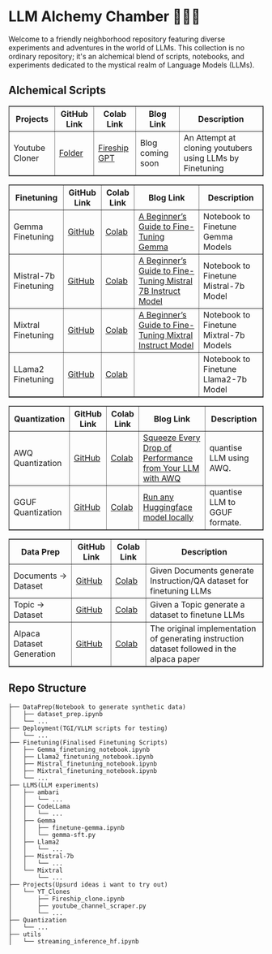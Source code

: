 # LLM Alchemy Chamber 🧙‍♂️✨

Welcome to a friendly neighborhood repository featuring diverse experiments and adventures in the world of LLMs. This collection is no ordinary repository; it's an alchemical blend of scripts, notebooks, and experiments dedicated to the mystical realm of Language Models (LLMs).


## Alchemical Scripts

<table border="1">
    <tr>
        <th>Projects</th>
        <th>GitHub Link</th>
        <th>Colab Link</th>
        <th>Blog Link</th>
        <th>Description</th>
    </tr>
    <tr>
        <td>Youtube Cloner</td>
        <td><a href="https://github.com/adithya-s-k/LLM-Alchemy-Chamber/tree/main/Projects/YT_Clones">Folder</a></td>
        <td><a href="https://colab.research.google.com/github/adithya-s-k/LLM-Alchemy-Chamber/blob/main/Projects/YT_Clones/Fireship_clone.ipynb">Fireship GPT</a></td>
        <td>Blog coming soon</td>
        <td>An Attempt at cloning youtubers using LLMs by Finetuning</td>
    </tr>
</table>



<table border="1">
    <tr>
        <th>Finetuning</th>
        <th>GitHub Link</th>
        <th>Colab Link</th>
        <th>Blog Link</th>
        <th>Description</th>
    </tr>
    <tr>
        <td>Gemma Finetuning</td>
        <td><a href="https://github.com/adithya-s-k/LLM-Cookbook/blob/main/Finetuning/Gemma_finetuning_notebook.ipynb">GitHub</a></td>
        <td><a href="https://colab.research.google.com/github.com/adithya-s-k/LLM-Cookbook/blob/main/Finetuning/Gemma_finetuning_notebook.ipynb">Colab</a></td>
        <td><a href="https://medium.com/@adithyask/a-beginners-guide-to-fine-tuning-gemma-0444d46d821c">A Beginner’s Guide to Fine-Tuning Gemma</a></td>
        <td>Notebook to Finetune Gemma Models</td>
    </tr>
    <tr>
        <td>Mistral-7b Finetuning</td>
        <td><a href="https://github.com/adithya-s-k/LLM-Cookbook/blob/main/Finetuning/Mistral_finetuning_notebook.ipynb">GitHub</a></td>
        <td><a href="https://colab.research.google.com/github.com/adithya-s-k/LLM-Cookbook/blob/main/Finetuning/Mistral_finetuning_notebook.ipynb">Colab</a></td>
        <td><a href="https://adithyask.medium.com/a-beginners-guide-to-fine-tuning-mistral-7b-instruct-model-0f39647b20fe">A Beginner’s Guide to Fine-Tuning Mistral 7B Instruct Model</a></td>
        <td>Notebook to Finetune Mistral-7b Model</td>
    </tr>
    <tr>
        <td>Mixtral Finetuning</td>
        <td><a href="https://github.com/adithya-s-k/LLM-Cookbook/blob/main/Finetuning/Mixtral_finetuning_notebook.ipynb">GitHub</a></td>
        <td><a href="https://colab.research.google.com/github.com/adithya-s-k/LLM-Cookbook/blob/main/Finetuning/Mixtral_finetuning_notebook.ipynb">Colab</a></td>
        <td><a href="https://generativeai.pub/a-beginners-guide-to-fine-tuning-mixtral-instruct-model-7f6a30aacf61">A Beginner’s Guide to Fine-Tuning Mixtral Instruct Model</a></td>
        <td>Notebook to Finetune Mixtral-7b Models</td>
    </tr>
    <tr>
        <td>LLama2 Finetuning</td>
        <td><a href="https://github.com/adithya-s-k/LLM-Cookbook/blob/main/Finetuning/Llama2_finetuning_notebook.ipynb">GitHub</a></td>
        <td><a href="https://colab.research.google.com/github.com/adithya-s-k/LLM-Cookbook/blob/main/Finetuning/Llama2_finetuning_notebook.ipynb">Colab</a></td>
        <td></td>
        <td>Notebook to Finetune Llama2-7b Model</td>
    </tr>
</table>

<table border="1">
    <tr>
        <th>Quantization</th>
        <th>GitHub Link</th>
        <th>Colab Link</th>
        <th>Blog Link</th>
        <th>Description</th>
    </tr>
    <tr>
        <td>AWQ Quantization</td>
        <td><a href="https://github.com/adithya-s-k/LLM-Alchemy-Chamber/blob/main/Quantization/AWQ_Quantization.ipynb">GitHub</a></td>
        <td><a href="https://colab.research.google.com/github/adithya-s-k/LLM-Alchemy-Chamber/blob/main/Quantization/AWQ_Quantization.ipynb">Colab</a></td>
        <td><a href="https://adithyask.medium.com/squeeze-every-drop-of-performance-from-your-llm-with-awq-activation-aware-quantization-53973365eaaa?sk=43ddb56748cab819777c1ccad39eb9ee">Squeeze Every Drop of Performance from Your LLM with AWQ</a></td>
        <td>quantise LLM using AWQ.</td>
    </tr>
    <tr>
        <td>GGUF Quantization</td>
        <td><a href="https://github.com/adithya-s-k/LLM-Alchemy-Chamber/blob/main/Quantization/GGUF_Quantization.ipynb">GitHub</a></td>
        <td><a href="https://colab.research.google.com/github/adithya-s-k/LLM-Alchemy-Chamber/blob/main/Quantization/GGUF_Quantization.ipynb">Colab</a></td>
        <td><a href="https://adithyask.medium.com/run-any-huggingface-model-locally-6bf817fdaff3?sk=46eea5f41270342bbc513a108fe6e57e">Run any Huggingface model locally</a></td>
        <td>quantise LLM to GGUF formate.</td>
    </tr>
</table>

<table border="1">
    <tr>
        <th>Data Prep</th>
        <th>GitHub Link</th>
        <th>Colab Link</th>
        <th>Description</th>
    </tr>
    <tr>
        <td>Documents -> Dataset</td>
        <td><a href="https://github.com/adithya-s-k/LLM-Cookbook/blob/main/DataPrep/dataset_generator_from_documents.ipynb">GitHub</a></td>
        <td><a href="https://colab.research.google.com/github/adithya-s-k/LLM-Cookbook/blob/main/DataPrep/dataset_generator_from_documents.ipynb">Colab</a></td>
        <td>Given Documents generate Instruction/QA dataset for finetuning LLMs</td>
    </tr>
    <tr>
        <td>Topic -> Dataset</td>
        <td><a href="https://github.com/adithya-s-k/LLM-Cookbook/blob/main/DataPrep/dataset_generator_from_topic.ipynb">GitHub</a></td>
        <td><a href="https://colab.research.google.com/github/adithya-s-k/LLM-Cookbook/blob/main/DataPrep/dataset_generator_from_topic.ipynb">Colab</a></td>
        <td>Given a Topic generate a dataset to finetune LLMs</td>
    </tr>
    <tr>
        <td>Alpaca Dataset Generation</td>
        <td><a href="https://github.com/adithya-s-k/LLM-Cookbook/blob/main/DataPrep/instruction_dataset_generator.ipynb">GitHub</a></td>
        <td><a href="https://colab.research.google.com/github.com/adithya-s-k/LLM-Cookbook/blob/main/DataPrep/instruction_dataset_generator.ipynb">Colab</a></td>
        <td>The original implementation of generating instruction dataset followed in the alpaca paper</td>
    </tr>
</table>


## Repo Structure

```
├── DataPrep(Notebook to generate synthetic data)
│   ├── dataset_prep.ipynb
│   └── ...
├── Deployment(TGI/VLLM scripts for testing)
│   └── ...
├── Finetuning(Finalised Finetuning Scripts)
│   ├── Gemma_finetuning_notebook.ipynb
│   ├── Llama2_finetuning_notebook.ipynb
│   ├── Mistral_finetuning_notebook.ipynb
│   ├── Mixtral_finetuning_notebook.ipynb
│   └── ...
├── LLMS(LLM experiments)
│   ├── ambari
│   │   └── ...
│   ├── CodeLLama
│   │   └── ...
│   ├── Gemma
│   │   ├── finetune-gemma.ipynb
│   │   └── gemma-sft.py
│   ├── Llama2
│   │   └── ...
│   ├── Mistral-7b
│   │   └── ...
│   └── Mixtral
│       └── ...
├── Projects(Upsurd ideas i want to try out)
│   └── YT_Clones
│       ├── Fireship_clone.ipynb
│       ├── youtube_channel_scraper.py
│       └── ...
├── Quantization
│   └── ...
├── utils
│   └── streaming_inference_hf.ipynb
```